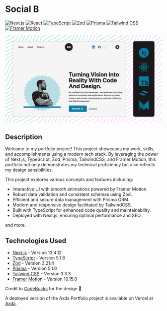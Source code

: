 # Social B

[![Next.js](https://img.shields.io/badge/Next.js-000000?logo=next.js&logoColor=white&style=flat-square)](https://nextjs.org/)
[![React](https://img.shields.io/badge/React-61DAFB?logo=react&logoColor=white&style=flat-square)](https://reactjs.org/)
[![TypeScript](https://img.shields.io/badge/TypeScript-007ACC?logo=typescript&logoColor=white&style=flat-square)](https://www.typescriptlang.org/)
[![Zod](https://img.shields.io/badge/Zod-E95950?logo=zod&logoColor=white&style=flat-square)](https://zod.sourceforge.io/)
[![Prisma](https://img.shields.io/badge/Prisma-00C4B1?logo=prisma&logoColor=white&style=flat-square)](https://www.prisma.io/)
[![Tailwind CSS](https://img.shields.io/badge/Tailwind_CSS-38B2AC?logo=tailwind-css&logoColor=white&style=flat-square)](https://tailwindcss.com/)
[![Framer Motion](https://img.shields.io/badge/Framer%20Motion-0055FF?logo=framer&logoColor=white&style=flat-square)](https://www.framer.com/api/motion/)

![screenshot](/screenshot.jpg)

## Description

Welcome to my portfolio project! This project showcases my work, skills, and accomplishments using a modern tech stack. By leveraging the power of Next.js, TypeScript, Zod, Prisma, TailwindCSS, and Framer Motion, this portfolio not only demonstrates my technical proficiency but also reflects my design sensibilities.

This project explores various concepts and features including:

- Interactive UI with smooth animations powered by Framer Motion.
- Robust data validation and consistent schemas using Zod.
- Efficient and secure data management with Prisma ORM.
- Modern and responsive design facilitated by TailwindCSS.
- Built with TypeScript for enhanced code quality and maintainability.
- Deployed with Next.js, ensuring optimal performance and SEO.

and more.

## Technologies Used

- [Next.js](https://nextjs.org) - Version 13.4.12
- [TypeScript](https://www.typescriptlang.org) - Version 5.1.6
- [Zod](https://github.com/colinhacks/zod) - Version 3.21.4
- [Prisma](https://www.prisma.io/) - Version 5.1.0
- [Tailwind CSS](https://tailwindcss.com) - Version 3.3.3
- [Framer Motion](https://www.framer.com/api/motion/) - Version 10.15.0

Credit to [CodeBucks](https://devdreaming.com/) for the design 🙌

A deployed version of the Axda Portfolio project is available on Vercel at [Axda](https://axda.fr/).
